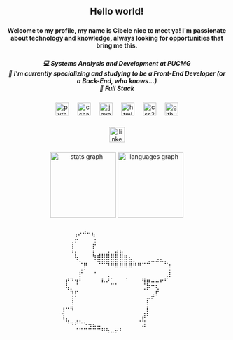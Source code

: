 <h2 align="center">Hello world!</h2>

###

<h4 align="center">Welcome to my profile, my name is Cibele nice to meet ya! I'm passionate about technology and knowledge, always looking for opportunities that bring me this.</h4>

###

<h5 align="center">💻 Systems Analysis and Development at PUCMG<br>👻 I'm currently specializing and studying to be a Front-End Developer (or a Back-End, who knows...)<br>🧠 Full Stack</h5>

###

<div align="center">
  <img src="https://cdn.jsdelivr.net/gh/devicons/devicon/icons/python/python-original.svg" height="30" alt="python logo"  />
  <img width="12" />
  <img src="https://cdn.jsdelivr.net/gh/devicons/devicon/icons/csharp/csharp-original.svg" height="30" alt="csharp logo"  />
  <img width="12" />
  <img src="https://cdn.jsdelivr.net/gh/devicons/devicon/icons/javascript/javascript-original.svg" height="30" alt="javascript logo"  />
  <img width="12" />
  <img src="https://cdn.jsdelivr.net/gh/devicons/devicon/icons/html5/html5-original.svg" height="30" alt="html5 logo"  />
  <img width="12" />
  <img src="https://cdn.jsdelivr.net/gh/devicons/devicon/icons/css3/css3-original.svg" height="30" alt="css3 logo"  />
  <img width="12" />
  <img src="https://cdn.jsdelivr.net/gh/devicons/devicon/icons/github/github-original.svg" height="30" alt="github logo"  />
</div>

###

<div align="center">
  <a href="https://www.linkedin.com/in/cibelelira/" target="_blank">
    <img src="https://img.shields.io/static/v1?message=LinkedIn&logo=linkedin&label=&color=0077B5&logoColor=white&labelColor=&style=for-the-badge" height="35" alt="linkedin logo"  />
  </a>
</div>

###

<div align="center">
  <img src="https://github-readme-stats.vercel.app/api?username=cibelelira&hide_title=false&hide_rank=false&show_icons=true&include_all_commits=true&count_private=true&disable_animations=false&theme=dracula&locale=en&hide_border=false" height="150" alt="stats graph"  />
  <img src="https://github-readme-stats.vercel.app/api/top-langs?username=cibelelira&locale=en&hide_title=false&layout=compact&card_width=320&langs_count=5&theme=dracula&hide_border=false" height="150" alt="languages graph"  />
</div>

###

<p align="center">‎‎‎‎‎‎‎‎ㅤ‎‎‎‎‎‎‎‎ㅤ‎‎‎‎‎‎‎‎⢠⠔⠚⠒⢦⠀⠀⠀⠀⠀⠀⠀⠀⠀⠀⠀⠀⠀⠀⠀⠀⠀<br>⠀⠀⢠⠏⠀⠀⠀⣸⠀⠀⠀⠀⠀⠀⠀⠀⠀⠀⠀⠀⠀⠀⠀⠀⠀<br>⠀⠀⢸⡀⠀⠀⠀⡇⠀⠀⢀⠀⣠⣄⠀⠀⠀⠀⠀⠀⠀⠀⠀⠀⠀<br>⠀⠀⠀⢧⠀⠀⠀⢳⣾⣿⣿⣿⣿⣿⣶⣄⠀⠀⠀⠀⠀⢀⡀⠀⠀<br>⠀⠀⠀⠀⠑⡶⠀⠀⠙⠛⠻⠿⣿⣿⣿⣿⠷⠶⠒⠚⠉⠉⠉⠓⡄<br>⠀⠀⠀⠀⡼⠁⠀⠠⠀⠀⠀⠀⠀⠀⠀⠀⠀⠀⠀⠀⠀⠀⠀⠀⡇<br>⠀⡴⠲⢤⠇⠀⠀⠀⠀⣆⡸⠂⠀⠀⠐⠀⠀⠀⢶⣤⣀⣀⡤⠞⠁<br>⠀⢧⡀⠈⠀⠀⠀⠀⠀⠀⠀⠉⠁⠀⠀⠀⠀⠀⢈⡷⠒⢆⠀⠀⠀<br>⠀⠀⢹⡏⠀⠀⠀⠀⠀⠀⠀⠀⠀⠀⠀⠀⠀⠀⠀⠀⣠⠏⠀⠀⠀<br>⠀⠀⢸⠀⠀⠀⠀⠀⠀⠀⠀⠀⠀⠀⠀⠀⠀⠀⠀⡏⠁⠀⠀⠀⠀<br>⢰⠒⠻⠀⠀⠀⠀⠀⠀⠀⠀⠀⠀⠀⠀⠀⠀⠀⠀⡇⠀⠀⠀⠀⠀<br>⢹⡀⠀⠀⠀⠀⠀⠀⠀⠀⠀⠀⠀⠀⠀⠀⠀⠀⡼⠃⠀⠀⠀⠀⠀<br>⠀⠙⠲⠞⠓⠢⢤⣄⣀⠀⠀⠀⠀⠀⠀⠀⠀⠈⣹⠀⠀⠀⠀⠀⠀<br>⠀⠀⠀⠀⠀⠀⠀⠀⠈⠉⠉⠉⠉⠉⠛⠳⠤⠖⠃⠀⠀⠀⠀⠀⠀⠀⠀⠀⠀⠀⠀⠀⠀⠀⠀</p>

###
